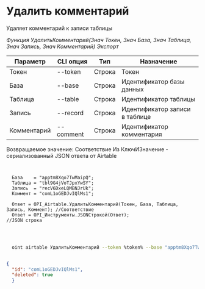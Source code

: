 ﻿---
sidebar_position: 4
---

# Удалить комментарий
 Удаляет комментарий к записи таблицы


*Функция УдалитьКомментарий(Знач Токен, Знач База, Знач Таблица, Знач Запись, Знач Комментарий) Экспорт*

  | Параметр | CLI опция | Тип | Назначение |
  |-|-|-|-|
  | Токен | --token | Строка | Токен |
  | База | --base | Строка | Идентификатор базы данных |
  | Таблица | --table | Строка | Идентификатор таблицы |
  | Запись | --record | Строка | Идентификатор записи в таблице |
  | Комментарий | --comment | Строка | Идентификатор комментария |

  
  Возвращаемое значение:   Соответствие Из КлючИЗначение - сериализованный JSON ответа от Airtable 

```bsl title="Пример кода"
	
  
  База    = "apptm8Xqo7TwMaipQ";
  Таблица = "tbl9G4jVoTJpxYwSY";
  Запись  = "recV6DxeLQMBNJrUk";
  Коммент = "comL1oGEDJvIQlMs1";
  
  Ответ = OPI_Airtable.УдалитьКомментарий(Токен, База, Таблица, Запись, Коммент); //Соответствие
  Ответ = OPI_Инструменты.JSONСтрокой(Ответ);                                     //JSON строка
  
	
```

```sh title="Пример команды CLI"
    
  oint airtable УдалитьКомментарий --token %token% --base "apptm8Xqo7TwMaipQ" --table "tbl9G4jVoTJpxYwSY" --record "recV6DxeLQMBNJrUk" --comment %comment%

```


```json title="Результат"

{
  "id": "comL1oGEDJvIQlMs1",
  "deleted": true
  }

```
